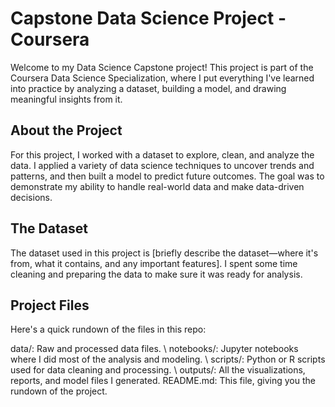 # Capstone Data Science Project - Coursera

Welcome to my Data Science Capstone project! This project is part of the Coursera Data Science Specialization, where I put everything I've learned into practice by analyzing a dataset, building a model, and drawing meaningful insights from it.

## About the Project

For this project, I worked with a dataset to explore, clean, and analyze the data. I applied a variety of data science techniques to uncover trends and patterns, and then built a model to predict future outcomes. The goal was to demonstrate my ability to handle real-world data and make data-driven decisions.

## The Dataset

The dataset used in this project is [briefly describe the dataset—where it's from, what it contains, and any important features]. I spent some time cleaning and preparing the data to make sure it was ready for analysis.

## Project Files

Here's a quick rundown of the files in this repo:

data/: Raw and processed data files. \\
notebooks/: Jupyter notebooks where I did most of the analysis and modeling. \\
scripts/: Python or R scripts used for data cleaning and processing. \\
outputs/: All the visualizations, reports, and model files I generated.
README.md: This file, giving you the rundown of the project.
